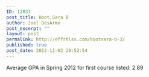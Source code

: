 ```yaml
---
ID: 12831
post_title: Hoot,Sara B
author: Joel DesArmo
post_excerpt: ""
layout: post
permalink: http://effrtlss.com/hootsara-b-3/
published: true
post_date: 2012-11-02 20:52:54
---
```

<p>Average GPA in Spring 2012 for first course listed: 2.89</p>